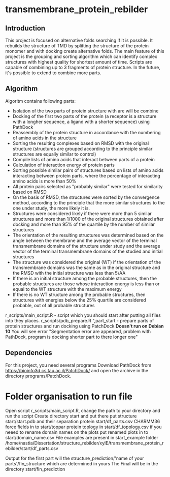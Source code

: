 # transmembrane_protein_rebilder

## Introduction

This project is focused on alternative folds searching if it is possible. It rebuilds the structure of TMD by splitting the structure of the protein monomer and with docking create alternative folds. The main feature of this project is the grouping and sorting algorithm which can identify complex structures with highest quality for shortest amount of time. Scripts are capable of combining up to 3 fragments of protein structure. In the future, it's possible to extend to combine more parts. 

## Algorithm

Algoritm contains following parts:
- Isolation of the two parts of protein structure with are will be combine
- Docking of the first two parts of the protein (a receptor is a structure with a longher sequence, a ligand with a shorter sequence) using PathDock
- Reassembly of the protein structure in accordance with the numbering of amino acids in the structure
- Sorting the resulting complexes based on RMSD with the original structure (structures are grouped according to the principle similar structures are equally similar to control)
- Compile lists of amino acids that interact between parts of a protein
- Calculation of interaction energy of protein parts
- Sorting possible similar pairs of structures based on lists of amino acids interacting between protein parts, where the percentage of interacting amino acids is more than 50%
- All protein pairs selected as "probably similar" were tested for similarity based on RMSD
- On the basis of RMSD, the structures were sorted by the convergence method, according to the principle that the more similar structures to the one under study, the more likely it is.
- Structures were considered likely if there were more than 5 similar structures and more than 1/1000 of the original structures obtained after docking and more than 95% of the quartile by the number of similar structures
- The orientation of the resulting structures was determined based on the angle between the membrane and the average vector of the terminal transmembrane domains of the structure under study and the average vector of the terminal transmembrane domains of the studied and initial structures
- The structure was considered the original (WT) if the orientation of the transmembrane domains was the same as in the original structure and the RMSD with the initial structure was less than 5\AA
- If there is an initial structure among the probable structures, then the probable structures are those whose interaction energy is less than or equal to the WT structure with the maximum energy
- If there is no WT structure among the probable structures, then structures with energies below the 25% quartile are considered probable, out of all probable structures

r_scripts/main_script.R - script which you should start after putting all files into they places.
r_scripts/pdb_prepare.R ",part_start - prepare parts of protein structures and run docking using PatchDock __Doesn't run on Debian 10__ You will see error "Segmentation error are appeared, problem with PathDock, program is docking shorter part to there longer one" 

## Dependencies

For this project, you need several programs
Download PathDock from https://bioinfo3d.cs.tau.ac.il/PatchDock/ and open the archive in the directory programs/PatchDock.

# Folder organisation to run file 

Open script r_scripts/main_script.R, change the path to your directory  and run the script
Create directory start and put there put structure start/start.pdb and their separation protein start/df_parts.csv
CHARMM36 force fields in to start/toppar
protein toplogy in start/df_topology.csv
if you neeed to rename domain names on the plots  put renamed plots in to start/domain_name.csv
File examples are present in start_example folder
/home/nastia/Dissertation/structure_rebilder/xylE/transmembrane_protein_rebilder/start/df_parts.csv


Output for the first part will the structure_prediction/'name of your parts'/fin_structure which are determined in yours 
The Final will be in the directory start/fin_prediction